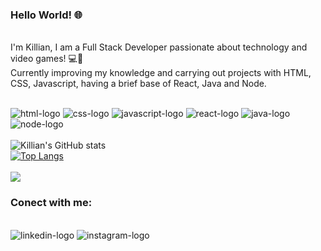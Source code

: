 ### Hello World! :globe_with_meridians:
<br>
I'm Killian, I am a Full Stack Developer passionate about technology and video games! 💻👾
<br>
Currently improving my knowledge and carrying out projects with HTML, CSS, Javascript, having a brief base of React, Java and Node. 
<br>
<br>

<img src="https://img.shields.io/badge/HTML5-E34F26?style=for-the-badge&logo=html5&logoColor=white" alt="html-logo" /> <img src="https://img.shields.io/badge/CSS3-1572B6?style=for-the-badge&logo=css3&logoColor=white" alt="css-logo" /> <img src="https://img.shields.io/badge/JavaScript-F7DF1E?style=for-the-badge&logo=javascript&logoColor=black" alt="javascript-logo" />
<img src="https://img.shields.io/badge/React-20232A?style=for-the-badge&logo=react&logoColor=61DAFB" alt="react-logo" /> <img src="https://img.shields.io/badge/Java-ED8B00?style=for-the-badge&logo=openjdk&logoColor=white" alt="java-logo" /> <img src="https://img.shields.io/badge/Node.js-43853D?style=for-the-badge&logo=node.js&logoColor=white" alt="node-logo" />
<br>
<br>
![Killian's GitHub stats](https://github-readme-stats.vercel.app/api?username=killiancamarote&show_icons=true&theme=tokyonight)
<br>
[![Top Langs](https://github-readme-stats.vercel.app/api/top-langs/?username=killiancamarote&layout=compact&theme=tokyonight)](https://github.com/anuraghazra/github-readme-stats)
<br>
<br>
![](https://komarev.com/ghpvc/?username=killiancamarote&color=blueviolet)


### Conect with me:
<br>
<img src="https://img.shields.io/badge/LinkedIn-0077B5?style=for-the-badge&logo=linkedin&logoColor=white" alt="linkedin-logo" <a href="https://www.linkedin.com/in/killian-camarote/"/>
<img src="https://img.shields.io/badge/Instagram-E4405F?style=for-the-badge&logo=instagram&logoColor=white" alt="instagram-logo" <a href="https://www.instagram.com/kilwolf/"/>
